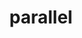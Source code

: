 ---
title: "parallel"
layout: cache
categories: [package, develop]
meta: {"compilers": ["gcc@=11.1.0", "gcc@=11.4.0"], "num_specs": 6, "num_specs_by_stack": {"data-vis-sdk": 2, "e4s": 4, "root": 6}, "oss": ["ubuntu20.04", "ubuntu22.04"], "platforms": ["linux"], "stacks": ["data-vis-sdk", "e4s", "root"], "targets": ["x86_64_v3"], "versions": ["20240822"]}
spec_details: [{"compiler": "gcc@=11.4.0", "hash": "3q2kxhtgrjkuv7j46ejrh4qvrxnup4bu", "os": "ubuntu22.04", "platform": "linux", "size": "-", "stacks": ["e4s", "root"], "target": "x86_64_v3", "variants": ["build_system=autotools"], "versions": ["20240822"]}, {"compiler": "gcc@=11.4.0", "hash": "cxo4rleelpzqhnbt32g2dn4gc42d3f6l", "os": "ubuntu22.04", "platform": "linux", "size": "-", "stacks": ["e4s", "root"], "target": "x86_64_v3", "variants": ["build_system=autotools"], "versions": ["20240822"]}, {"compiler": "gcc@=11.4.0", "hash": "jgfojeikjgog2x7diiid5u3g5twgchdp", "os": "ubuntu22.04", "platform": "linux", "size": "-", "stacks": ["e4s", "root"], "target": "x86_64_v3", "variants": ["build_system=autotools"], "versions": ["20240822"]}, {"compiler": "gcc@=11.4.0", "hash": "v4bbwe7qjhb2n5ycpw5k3hmpsalxcz2f", "os": "ubuntu22.04", "platform": "linux", "size": "-", "stacks": ["e4s", "root"], "target": "x86_64_v3", "variants": ["build_system=autotools"], "versions": ["20240822"]}, {"compiler": "gcc@=11.1.0", "hash": "vqpow3akrp2ih66ydtn4r6fclkl2rhs6", "os": "ubuntu20.04", "platform": "linux", "size": "-", "stacks": ["data-vis-sdk", "root"], "target": "x86_64_v3", "variants": ["build_system=autotools"], "versions": ["20240822"]}, {"compiler": "gcc@=11.1.0", "hash": "zi46yz3hwvnvrdsjnm2sunfmka2cckpk", "os": "ubuntu20.04", "platform": "linux", "size": "-", "stacks": ["data-vis-sdk", "root"], "target": "x86_64_v3", "variants": ["build_system=autotools"], "versions": ["20240822"]}]
---